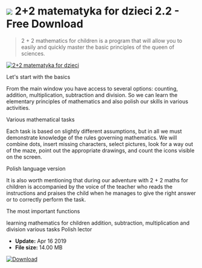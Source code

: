 # ![](https://cdn.softexe.net/static/icon/win.gif) 2+2 matematyka for dzieci 2.2 - Free Download

> 2 + 2 mathematics for children is a program that will allow you to easily and quickly master the basic principles of the queen of sciences.

[![2+2 matematyka for dzieci](https://gallery.dpcdn.pl/imgc/Tools/90788/g_-_420x350_1.5_-_x923bc1a6-452d-4f61-9967-1909b7cf2e8e.jpg)](https://softexe.net/win/education-science/maths/2-2-matematyka-for-dzieci:hdgg.html)

Let's start with the basics
 
 From the main window you have access to several options: counting, addition, multiplication, subtraction and division. So we can learn the elementary principles of mathematics and also polish our skills in various activities.
 
 Various mathematical tasks
 
 Each task is based on slightly different assumptions, but in all we must demonstrate knowledge of the rules governing mathematics. We will combine dots, insert missing characters, select pictures, look for a way out of the maze, point out the appropriate drawings, and count the icons visible on the screen.
 
 Polish language version
 
 It is also worth mentioning that during our adventure with 2 + 2 maths for children is accompanied by the voice of the teacher who reads the instructions and praises the child when he manages to give the right answer or to correctly perform the task.
 
 The most important functions
 
 learning mathematics for children
 addition, subtraction, multiplication and division
 various tasks
 Polish lector


- **Update:** Apr 16 2019
- **File size:** 14.00 MB

[![Download](https://cdn.softexe.net/static/img/download.png)](https://softexe.net/win/education-science/maths/2-2-matematyka-for-dzieci:hdgg.html)

